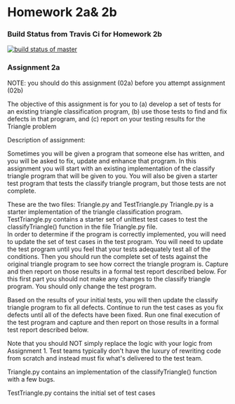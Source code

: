 # Homework 2a& 2b

### Build Status from Travis Ci for Homework 2b
[![build status of master](https://travis-ci.com/tsmith567/Triangle567.svg?branch=master)](https://travis-ci.com/tsmith567/Triangle567)

### Assignment 2a 
NOTE:  you should do this assignment (02a) before you attempt assignment (02b)

The objective of this assignment is for you to (a) develop a set of tests for an existing triangle classification program, (b) use those tests to find and fix defects in that program, and (c) report on your testing results for the Triangle problem

Description of assignment:

Sometimes you will be given a program that someone else has written, and you will be asked to fix, update and enhance that program.   In this assignment you will start with an existing implementation of the classify triangle program that will be given to you.   You will also be given a starter test program that tests the classify triangle program, but those tests are not complete.  

These are the two files:  Triangle.py and TestTriangle.py
Triangle.py is a starter implementation of the triangle classification program.  
TestTriangle.py  contains a starter set of unittest test cases to test the classifyTriangle() function in the file Triangle.py file.   
In order to determine if the program is correctly implemented, you will need to update the set of test cases in the test program.  You will need to update the test program until you feel that your tests adequately test all of the conditions.   Then you should run the complete set of tests against the original triangle program to see how correct the triangle program is.    Capture and then report on those results in a formal test report described below.   For this first part you should not make any changes to the classify triangle program.  You should only change the test program.

Based on the results of your initial tests, you will then update the classify triangle program to fix all defects.  Continue to run the test cases as you fix defects until all of the defects have been fixed.   Run one final execution of the test program and capture and then report on those results in a formal test report described below.   

Note that you should NOT simply replace the logic with your logic from Assignment 1.  Test teams typically don't have the luxury of rewriting code from scratch and instead must fix what's delivered to the test team.   

 Triangle.py contains an implementation of the classifyTriangle() function with a few bugs.  

TestTriangle.py contains the initial set of test cases
